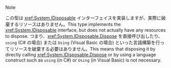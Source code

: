 > [!NOTE]
> <span data-ttu-id="f97fb-101">この型は <xref:System.IDisposable> インターフェイスを実装しますが、実際に破棄するリソースはありません。</span><span class="sxs-lookup"><span data-stu-id="f97fb-101">This type implements the <xref:System.IDisposable> interface, but does not actually have any resources to dispose.</span></span> <span data-ttu-id="f97fb-102">つまり、<xref:System.IDisposable.Dispose> を直接呼び出したり、`using` (C# の場合) または `Using` (Visual Basic の場合) といった言語構築を行ってリソースを破棄する必要はありません。</span><span class="sxs-lookup"><span data-stu-id="f97fb-102">This means that disposing it by directly calling <xref:System.IDisposable.Dispose> or by using a language construct such as `using` (in C#) or `Using` (in Visual Basic) is not necessary.</span></span>
